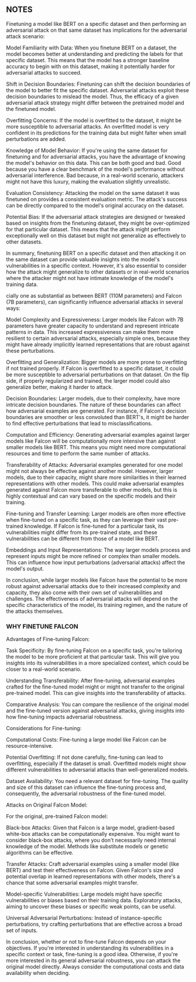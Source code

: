 ## NOTES

Finetuning a model like BERT on a specific dataset and then performing an adversarial attack on that same dataset has implications for the adversarial attack scenario:

Model Familiarity with Data: When you finetune BERT on a dataset, the model becomes better at understanding and predicting the labels for that specific dataset. This means that the model has a stronger baseline accuracy to begin with on this dataset, making it potentially harder for adversarial attacks to succeed.

Shift in Decision Boundaries: Finetuning can shift the decision boundaries of the model to better fit the specific dataset. Adversarial attacks exploit these decision boundaries to mislead the model. Thus, the efficacy of a given adversarial attack strategy might differ between the pretrained model and the finetuned model.

Overfitting Concerns: If the model is overfitted to the dataset, it might be more susceptible to adversarial attacks. An overfitted model is very confident in its predictions for the training data but might falter when small perturbations are added.

Knowledge of Model Behavior: If you're using the same dataset for finetuning and for adversarial attacks, you have the advantage of knowing the model's behavior on this data. This can be both good and bad. Good because you have a clear benchmark of the model's performance without adversarial interference. Bad because, in a real-world scenario, attackers might not have this luxury, making the evaluation slightly unrealistic.

Evaluation Consistency: Attacking the model on the same dataset it was finetuned on provides a consistent evaluation metric. The attack's success can be directly compared to the model's original accuracy on the dataset.

Potential Bias: If the adversarial attack strategies are designed or tweaked based on insights from the finetuning dataset, they might be over-optimized for that particular dataset. This means that the attack might perform exceptionally well on this dataset but might not generalize as effectively to other datasets.

In summary, finetuning BERT on a specific dataset and then attacking it on the same dataset can provide valuable insights into the model's vulnerabilities in a specific context. However, it's also essential to consider how the attack might generalize to other datasets or in real-world scenarios where the attacker might not have intimate knowledge of the model's training data.


cially one as substantial as between BERT (110M parameters) and Falcon (7B parameters), can significantly influence adversarial attacks in several ways:

Model Complexity and Expressiveness: Larger models like Falcon with 7B parameters have greater capacity to understand and represent intricate patterns in data. This increased expressiveness can make them more resilient to certain adversarial attacks, especially simple ones, because they might have already implicitly learned representations that are robust against these perturbations.

Overfitting and Generalization: Bigger models are more prone to overfitting if not trained properly. If Falcon is overfitted to a specific dataset, it could be more susceptible to adversarial perturbations on that dataset. On the flip side, if properly regularized and trained, the larger model could also generalize better, making it harder to attack.

Decision Boundaries: Larger models, due to their complexity, have more intricate decision boundaries. The nature of these boundaries can affect how adversarial examples are generated. For instance, if Falcon's decision boundaries are smoother or less convoluted than BERT's, it might be harder to find effective perturbations that lead to misclassifications.

Computation and Efficiency: Generating adversarial examples against larger models like Falcon will be computationally more intensive than against smaller models like BERT. This means you might need more computational resources and time to perform the same number of attacks.

Transferability of Attacks: Adversarial examples generated for one model might not always be effective against another model. However, larger models, due to their capacity, might share more similarities in their learned representations with other models. This could make adversarial examples generated against Falcon more transferable to other models, but this is highly contextual and can vary based on the specific models and their training.

Fine-tuning and Transfer Learning: Larger models are often more effective when fine-tuned on a specific task, as they can leverage their vast pre-trained knowledge. If Falcon is fine-tuned for a particular task, its vulnerabilities might differ from its pre-trained state, and these vulnerabilities can be different from those of a model like BERT.

Embeddings and Input Representations: The way larger models process and represent inputs might be more refined or complex than smaller models. This can influence how input perturbations (adversarial attacks) affect the model's output.

In conclusion, while larger models like Falcon have the potential to be more robust against adversarial attacks due to their increased complexity and capacity, they also come with their own set of vulnerabilities and challenges. The effectiveness of adversarial attacks will depend on the specific characteristics of the model, its training regimen, and the nature of the attacks themselves.


### WHY FINETUNE FALCON

Advantages of Fine-tuning Falcon:

Task Specificity: By fine-tuning Falcon on a specific task, you're tailoring the model to be more proficient at that particular task. This will give you insights into its vulnerabilities in a more specialized context, which could be closer to a real-world scenario.

Understanding Transferability: After fine-tuning, adversarial examples crafted for the fine-tuned model might or might not transfer to the original pre-trained model. This can give insights into the transferability of attacks.

Comparative Analysis: You can compare the resilience of the original model and the fine-tuned version against adversarial attacks, giving insights into how fine-tuning impacts adversarial robustness.

Considerations for Fine-tuning:

Computational Costs: Fine-tuning a large model like Falcon can be resource-intensive.

Potential Overfitting: If not done carefully, fine-tuning can lead to overfitting, especially if the dataset is small. Overfitted models might show different vulnerabilities to adversarial attacks than well-generalized models.

Dataset Availability: You need a relevant dataset for fine-tuning. The quality and size of this dataset can influence the fine-tuning process and, consequently, the adversarial robustness of the fine-tuned model.


Attacks on Original Falcon Model:

For the original, pre-trained Falcon model:

Black-box Attacks: Given that Falcon is a large model, gradient-based white-box attacks can be computationally expensive. You might want to consider black-box attacks, where you don't necessarily need internal knowledge of the model. Methods like substitute models or genetic algorithms can be effective.

Transfer Attacks: Craft adversarial examples using a smaller model (like BERT) and test their effectiveness on Falcon. Given Falcon's size and potential overlap in learned representations with other models, there's a chance that some adversarial examples might transfer.

Model-specific Vulnerabilities: Large models might have specific vulnerabilities or biases based on their training data. Exploratory attacks, aiming to uncover these biases or specific weak points, can be useful.

Universal Adversarial Perturbations: Instead of instance-specific perturbations, try crafting perturbations that are effective across a broad set of inputs.

In conclusion, whether or not to fine-tune Falcon depends on your objectives. If you're interested in understanding its vulnerabilities in a specific context or task, fine-tuning is a good idea. Otherwise, if you're more interested in its general adversarial robustness, you can attack the original model directly. Always consider the computational costs and data availability when deciding.








